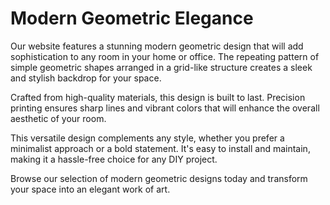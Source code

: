 <!--font:Poppins-->

# Modern Geometric Elegance

Our website features a stunning modern geometric design that will add sophistication to any room in your home or office. The repeating pattern of simple geometric shapes arranged in a grid-like structure creates a sleek and stylish backdrop for your space.

Crafted from high-quality materials, this design is built to last. Precision printing ensures sharp lines and vibrant colors that will enhance the overall aesthetic of your room.

This versatile design complements any style, whether you prefer a minimalist approach or a bold statement. It's easy to install and maintain, making it a hassle-free choice for any DIY project.

Browse our selection of modern geometric designs today and transform your space into an elegant work of art.

<!--

Write me markdown content of website with wallpaper:

"A wallpaper with a repeating pattern of simple geometric shapes, arranged in a grid-like structure."

The header of the page should not be copy of the text but rather a real content of the website which is using this wallpaper.


---


# Geometric Grid Wallpaper

Welcome to our website featuring a stunning wallpaper with a repeating pattern of simple geometric shapes arranged in a grid-like structure. This wallpaper is perfect for adding a touch of modernity and sophistication to any room in your home or office.

Our wallpaper is made from high-quality materials, ensuring that it will last for years to come. The geometric design is printed with precision, resulting in sharp lines and vibrant colors that will enhance the look of your space.

Whether you prefer a minimalist aesthetic or a bold statement, this wallpaper is versatile enough to complement any style. It's also easy to install and maintain, making it a hassle-free choice for any DIY project.

Browse our selection of geometric grid wallpapers today and transform your space into a work of art.


---


Heading should not include word "wallpaper". The website should not be about the wallpaper itself, wallpaper is just a related background, rewrite whole content.


---


# Modern Geometric Design for Your Home or Office

Welcome to our website featuring a stunning modern geometric design that will elevate the look of any room in your home or office. The repeating pattern of simple geometric shapes arranged in a grid-like structure creates a sleek and sophisticated backdrop for your space.

Our high-quality materials ensure that this design will last for years to come. The precision printing results in sharp lines and vibrant colors that will enhance the overall aesthetic of your room.

This versatile design complements any style, whether you prefer a minimalist approach or a bold statement. It's easy to install and maintain, making it a hassle-free choice for any DIY project.

Browse our selection of modern geometric designs today and transform your space into a work of art.


---


Heading is too long, rewrite whole content.


---


# Elevate Your Space with a Modern Geometric Design

Looking to add a touch of sophistication and modernity to your home or office? Our website features a stunning modern geometric design that will elevate the look of any room. The repeating pattern of simple geometric shapes arranged in a grid-like structure creates a sleek and stylish backdrop for your space.

Crafted from high-quality materials, this design is built to last. Precision printing ensures sharp lines and vibrant colors that will enhance the overall aesthetic of your room.

This versatile design complements any style, whether you prefer a minimalist approach or a bold statement. It's easy to install and maintain, making it a hassle-free choice for any DIY project.

Browse our selection of modern geometric designs today and transform your space into a work of art.


---


Heading is too long, rewrite whole content.


---


# Modernize Your Space with Geometric Elegance

Our website features a stunning modern geometric design that will add sophistication to any room in your home or office. The repeating pattern of simple geometric shapes arranged in a grid-like structure creates a sleek and stylish backdrop for your space.

Crafted from high-quality materials, this design is built to last. Precision printing ensures sharp lines and vibrant colors that will enhance the overall aesthetic of your room.

This versatile design complements any style, whether you prefer a minimalist approach or a bold statement. It's easy to install and maintain, making it a hassle-free choice for any DIY project.

Browse our selection of modern geometric designs today and transform your space into an elegant work of art.


---


Write me a Google font which is best fitting for the website.

Pick from the list:
- Roboto
- Exo 2
- Open Sans
- Lobster
- Poppins
- Dancing Script
- Alegreya
- Barlow Condensed
- Raleway
- Montserrat
- IBM Plex Sans
- Futura
- Orbitron
- Lato
- Inter
- Playfair Display
- Great Vibes


Write just the font name nothing else.


---


Poppins

-->
